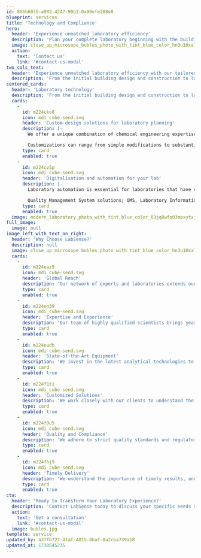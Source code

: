 ```yaml
---
id: 866b6035-a982-4247-90b2-0a90efe288e8
blueprint: services
title: 'Technology and Compliance'
hero:
  header: 'Experience unmatched laboratory efficiency'
  description: 'Plan your complete laboratory beginning with the building through construction, lab furniture and analysis systems to customized software solutions.'
  image: close_up_microsope_bubles_photo_with_tint_blue_color_hn3u10xaltz5vpj5kfol_1-(1).webp
  action:
    text: 'Contact us'
    link: '#contact-us-modal'
two_cols_text:
  header: 'Experience unmatched laboratory efficiency with our tailored solutions that cater to every aspect of your laboratory needs.'
  description: 'From the initial building design and construction to lab furniture and sophisticated analysis systems, we ensure that every detail is customized to enhance your workflow and productivity.'
centered_cards:
  header: 'Laboratory technology'
  description: 'From the initial building design and construction to lab furniture and sophisticated analysis systems, we ensure that every detail is customized to enhance your workflow and productivity.'
  cards:
    -
      id: m224cko8
      icon: mdi_cube-send.svg
      header: 'Custom-design solutions for laboratory planning'
      description: |-
        We offer a unique combination of chemical engineering expertise and creativity to provide our clients with customized solutions that meet their specific requirements in terms of hardware and software solutions.

        Customizations can range from simple modifications to substantial changes to existing products to meet your individual requirements.
      type: card
      enabled: true
    -
      id: m224cv5p
      icon: mdi_cube-send.svg
      header: 'Digitalisation and automation for your lab'
      description: |-
        Laboratory automation is essential for laboratories that have repetitive and high-throughput processes under regulated environment.

        Quality Management System solutions; QMS, Laboratory Information Management System Solutions; LIMS provide data integrity and quality control in labs and automate the time-consuming manual process / paper work.
      type: card
      enabled: true
  image: modern_laboratory_photo_with_tint_blue_color_83jq8wfo03mpxytxj1qp_0-enhanced-(1).webp
full_image:
  image: null
image_left_with_text_on_right:
  header: 'Why Choose LabSense?'
  description: null
  image: close_up_microsope_bubles_photo_with_tint_blue_color_hn3u10xaltz5vpj5kfol_1-(1).webp
  cards:
    -
      id: m224eaz9
      icon: mdi_cube-send.svg
      header: 'Global Reach'
      description: 'Our network of experts and laboratories extends our reach, providing you with access to specialized services and resources worldwide.'
      type: card
      enabled: true
    -
      id: m224en39
      icon: mdi_cube-send.svg
      header: 'Expertise and Experience'
      description: 'Our team of highly qualified scientists brings years of experience in pharmaceutical analysis and clinical trials.'
      type: card
      enabled: true
    -
      id: m224eudh
      icon: mdi_cube-send.svg
      header: 'State-of-the-Art Equipment'
      description: 'We invest in the latest analytical technologies to ensure the highest accuracy and precision in our results.'
      type: card
      enabled: true
    -
      id: m224f1t1
      icon: mdi_cube-send.svg
      header: 'Customized Solutions'
      description: 'We work closely with our clients to understand their specific needs and provide tailored solutions.'
      type: card
      enabled: true
    -
      id: m224f9u5
      icon: mdi_cube-send.svg
      header: 'Quality and Compliance'
      description: 'We adhere to strict quality standards and regulatory requirements to guarantee the reliability of our services.'
      type: card
      enabled: true
    -
      id: m224fhj9
      icon: mdi_cube-send.svg
      header: 'Timely Delivery'
      description: 'We understand the importance of timely results, and we strive to deliver our findings within agreed-upon timelines.'
      type: card
      enabled: true
cta:
  header: 'Ready to Transform Your Laboratory Experience?'
  description: 'Contact LabSense today to discuss your specific needs and discover how we can help you achieve your research and development goals. Let’s build the future of your laboratory together!'
  action:
    text: 'Get a consultation'
    link: '#contact-us-modal'
  image: bubles.jpg
template: service
updated_by: a37fb727-41af-4015-8baf-8a2cba739a58
updated_at: 1730545235
---
```

